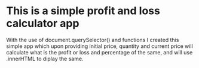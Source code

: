 # This is a simple profit and loss calculator app 
With the use of document.querySelector() and functions I created this simple app which upon providing initial price, quantity and current price will calculate what is the profit or loss and percentage of the same, and will use .innerHTML to diplay the same.
